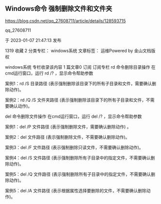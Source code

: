 ## Windows命令 强制删除文件和文件夹



https://blog.csdn.net/qq_27608711/article/details/128593715



qq_27608711

于 2023-01-07 21:47:13 发布

1319
 收藏 2
分类专栏： windows系统 文章标签： 运维Powered by 金山文档版权

windows系统
专栏收录该内容
1 篇文章0 订阅
订阅专栏
rd 命令删除目录操作
在cmd运行窗口，运行 rd /? ，显示命令帮助参数


案例1：rd /S 目录路径 (表示强制删除该目录下的所有子目录和文件，需要确认删除动作)。


案例2：rd /Q /S 文件夹路径 (表示强制删除该目录下的所有子目录和文件，不需要确认动作)。


del 命令删除文件操作
在cmd运行窗口，运行 del /? ，显示命令帮助参数


案例1：del /P 文件路径 (表示强制删除文件，需要确认删除动作) 。


案例2：del 文件路径 (表示强制删除文件，不需要确认删除动作)。


案例3：del /F 文件路径 (表示强制删除只读文件，不需要确认删除动作)。


案例4：del /S 文件路径 (表示强制删除所有子目录中的指定文件，不需要确认删除动作)。


案例5：del /Q 文件路径 (表示强制删除所有子目录中的指定文件，不需要确认删除动作)。


案例5：del /A 文件路径 (表示根据属性选择要删除的文件，不需要确认删除动作)。
